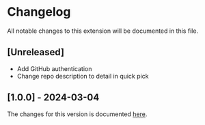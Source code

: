 # Changelog

All notable changes to this extension will be documented in this file.

## [Unreleased]

- Add GitHub authentication
- Change repo description to detail in quick pick

## [1.0.0] - 2024-03-04

The changes for this version is documented [here](https://github.com/dentolos19/git-wiki-editor/releases/tag/v1.0.0).
